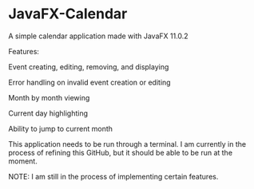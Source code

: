 # JavaFX-Calendar
A simple calendar application made with JavaFX 11.0.2

Features:

Event creating, editing, removing, and displaying

Error handling on invalid event creation or editing

Month by month viewing

Current day highlighting

Ability to jump to current month

This application needs to be run through a terminal.
I am currently in the process of refining this GitHub, but it should be able to be run at the moment.

NOTE: I am still in the process of implementing certain features.
